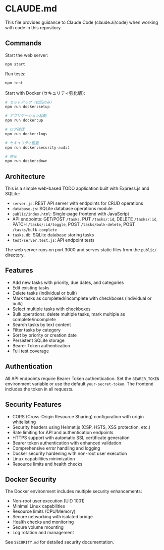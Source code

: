 # CLAUDE.md

This file provides guidance to Claude Code (claude.ai/code) when working with code in this repository.

## Commands

Start the web server:
```bash
npm start
```

Run tests:
```bash
npm test
```

Start with Docker (セキュリティ強化版):
```bash
# セットアップ（初回のみ）
npm run docker:setup

# アプリケーション起動
npm run docker:up

# ログ確認
npm run docker:logs

# セキュリティ監査
npm run docker:security-audit

# 停止
npm run docker:down
```

## Architecture

This is a simple web-based TODO application built with Express.js and SQLite:

- `server.js`: REST API server with endpoints for CRUD operations
- `database.js`: SQLite database operations module
- `public/index.html`: Single-page frontend with JavaScript
- API endpoints: GET/POST `/tasks`, PUT `/tasks/:id`, DELETE `/tasks/:id`, PATCH `/tasks/:id/toggle`, POST `/tasks/bulk-delete`, POST `/tasks/bulk-complete`
- `tasks.db`: SQLite database storing tasks
- `test/server.test.js`: API endpoint tests

The web server runs on port 3000 and serves static files from the `public/` directory.

## Features

- Add new tasks with priority, due dates, and categories
- Edit existing tasks  
- Delete tasks (individual or bulk)
- Mark tasks as completed/incomplete with checkboxes (individual or bulk)
- Select multiple tasks with checkboxes
- Bulk operations: delete multiple tasks, mark multiple as complete/incomplete
- Search tasks by text content
- Filter tasks by category
- Sort by priority or creation date
- Persistent SQLite storage
- Bearer Token authentication
- Full test coverage

## Authentication

All API endpoints require Bearer Token authentication. Set the `BEARER_TOKEN` environment variable or use the default `your-secret-token`. The frontend includes the token in all requests.

## Security Features

- CORS (Cross-Origin Resource Sharing) configuration with origin whitelisting
- Security headers using Helmet.js (CSP, HSTS, XSS protection, etc.)
- Rate limiting for API and authentication endpoints
- HTTPS support with automatic SSL certificate generation
- Bearer token authentication with enhanced validation
- Comprehensive error handling and logging
- Docker security hardening with non-root user execution
- Linux capabilities minimization
- Resource limits and health checks

## Docker Security

The Docker environment includes multiple security enhancements:

- Non-root user execution (UID 1001)
- Minimal Linux capabilities
- Resource limits (CPU/Memory)
- Secure networking with isolated bridge
- Health checks and monitoring
- Secure volume mounting
- Log rotation and management

See `SECURITY.md` for detailed security documentation.